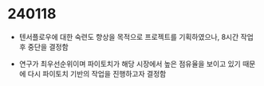 # 240118

- 텐서플로우에 대한 숙련도 향상을 목적으로 프로젝트를 기획하였으나, 8시간 작업 후 중단을 결정함 

- 연구가 최우선순위이며 파이토치가 해당 시장에서 높은 점유율을 보이고 있기 때문에 다시 파이토치 기반의 작업을 진행하고자 결정함 